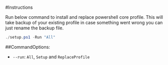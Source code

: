 #Instructions

Run below command to install and replace powershell core profile. This will take backup of your existing profile in case something went wrong you can just rename the backup file.

```powershell
./setup.ps1 -Run "All"
```

##CommandOptions:
- `--run`: `All`, `Setup` and `ReplaceProfile`

